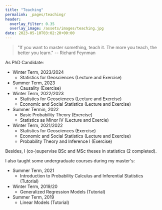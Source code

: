 ```yaml
---
title: "Teaching"
permalink: _pages/teaching/
header:
  overlay_filter: 0.35
  overlay_image: /assets/images/teaching.jpg
date: 2023-05-10T03:02:20+00:00
---
```



> "If you want to master something, teach it. The more you teach, the better you learn."
> -- Richard Feynman



As PhD Candidate:

* Winter Term, 2023/2024
    * Statistics for Geosciences (Lecture and Exercise)
* Summer Term, 2023
    * Causality (Exercise)
* Winter Term, 2022/2023
    * Statistics for Geosciences (Lecture and Exercise)
    * Economic and Social Statistics (Lecture and Exercise)
* Summer Termin, 2022
    * Basic Probability Theory (Exercise)
    * Statistics as Minor IV (Lecture and Exercie)
* Winter Term, 2021/2022
    * Statistics for Geosciences (Exercise)
    * Economic and Social Statistics (Lecture and Exercise)
    * Probability Theory and Inference I (Exercise)

Besides, I (co-)supervise BSc and MSc theses in statistics (2 completed).

I also taught some undergraduate courses during my master's: 

* Summer Term, 2021
    * Introduction to Probability Calculus and Inferential Statistics (Tutorial)
* Winter Term, 2019/20
    * Generalized Regression Models (Tutorial)
* Summer Term, 2019
    * Linear Models (Tutorial)    

